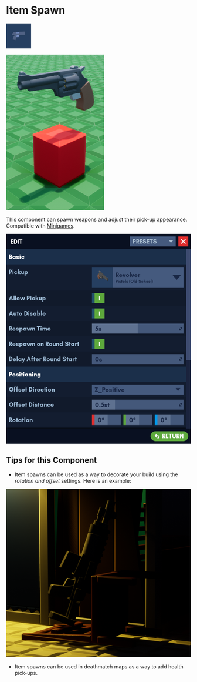 # Item Spawn

![Icon](../images/components/item_spawn.png)

![Item Spawn Example](../images/components/item_spawn_example.png)

This component can spawn weapons and adjust their pick-up appearance. Compatible with [Minigames]().

![Edit Menu](../images/components/edit_menu_item_spawn.png)

## Tips for this Component

- Item spawns can be used as a way to decorate your build using the *rotation and offset* settings. Here is an example:

![Item Spawn Decoration](../images/components/item_spawn_decor_example.png)

- Item spawns can be used in deathmatch maps as a way to add health pick-ups.